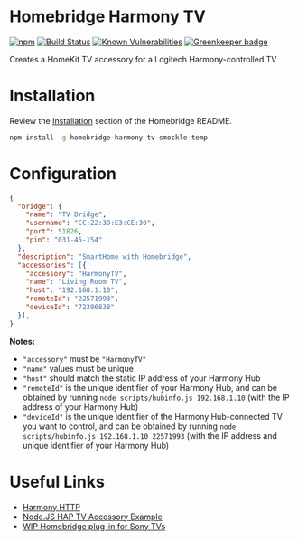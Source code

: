 # Homebridge Harmony TV

[![npm](https://img.shields.io/npm/v/homebridge-harmony-tv-smockle-temp.svg)](https://www.npmjs.com/package/homebridge-harmony-tv-smockle-temp)
[![Build Status](https://travis-ci.com/smockle/homebridge-harmony-tv.svg?branch=master)](https://travis-ci.com/smockle/homebridge-harmony-tv)
[![Known Vulnerabilities](https://snyk.io/test/github/smockle/homebridge-harmony-tv/badge.svg?targetFile=package.json)](https://snyk.io/test/github/smockle/homebridge-harmony-tv?targetFile=package.json)
[![Greenkeeper badge](https://badges.greenkeeper.io/smockle/homebridge-harmony-tv.svg)](https://greenkeeper.io/)

Creates a HomeKit TV accessory for a Logitech Harmony-controlled TV

# Installation

Review the [Installation](https://github.com/nfarina/homebridge#installation) section of the Homebridge README.

```Bash
npm install -g homebridge-harmony-tv-smockle-temp
```

# Configuration

```JSON
{
  "bridge": {
    "name": "TV Bridge",
    "username": "CC:22:3D:E3:CE:30",
    "port": 51826,
    "pin": "031-45-154"
  },
  "description": "SmartHome with Homebridge",
  "accessories": [{
    "accessory": "HarmonyTV",
    "name": "Living Room TV",
    "host": "192.168.1.10",
    "remoteId": "22571993",
    "deviceId": "72306838"
  }],
}
```

**Notes:**

- `"accessory"` must be `"HarmonyTV"`
- `"name"` values must be unique
- `"host"` should match the static IP address of your Harmony Hub
- `"remoteId"` is the unique identifier of your Harmony Hub, and can be obtained by running `node scripts/hubinfo.js 192.168.1.10` (with the IP address of your Harmony Hub)
- `"deviceId"` is the unique identifier of the Harmony Hub-connected TV you want to control, and can be obtained by running `node scripts/hubinfo.js 192.168.1.10 22571993` (with the IP address and unique identifier of your Harmony Hub)

# Useful Links

- [Harmony HTTP](https://github.com/smockle/harmony-http)
- [Node.JS HAP TV Accessory Example](https://github.com/KhaosT/HAP-NodeJS/blob/master/accessories/TV_accessory.js)
- [WIP Homebridge plug-in for Sony TVs](https://github.com/arnif/homebridge-sony-television)
